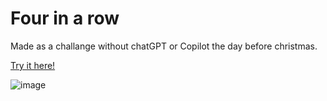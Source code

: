 # Four in a row

Made as a challange without chatGPT or Copilot the day before christmas.

[Try it here!](https://augustelvevold.github.io/2023-12-23-christmas-challange-four-in-a-row/index.html)

![image](https://github.com/AugustElvevold/2023-12-23-christmas-challange-four-in-a-row/assets/89490288/cf96942e-e7c9-45ed-8a91-dc509fe4977c)
